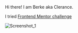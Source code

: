 Hi there! I am Berke aka Clerance.
 
I tried <a href="https://www.frontendmentor.io/challenges">Frontend Mentor challenge</a> 

![Screenshot_1](https://user-images.githubusercontent.com/74209188/141697545-87240666-a8ef-4e1f-8be7-57b4aecdf855.png)

